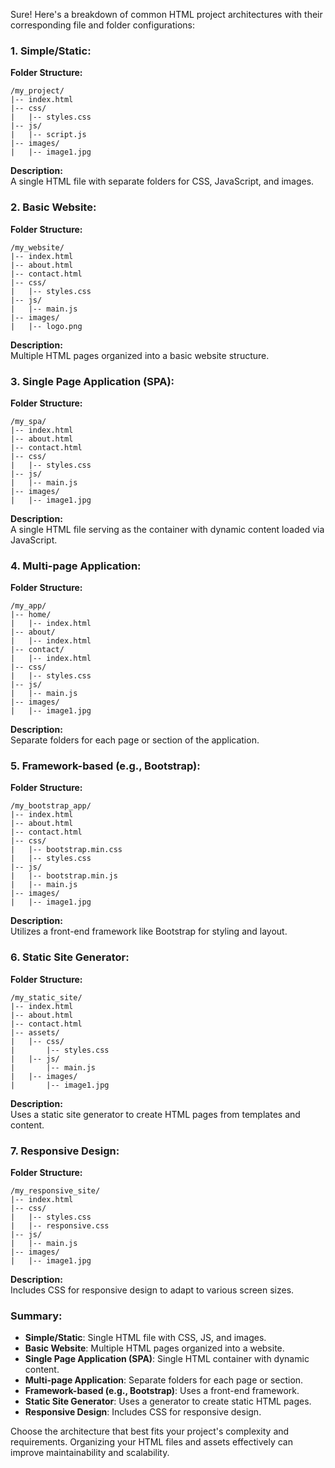 Sure! Here's a breakdown of common HTML project architectures with their corresponding file and folder configurations:

### 1. Simple/Static:

**Folder Structure:**
```
/my_project/
|-- index.html
|-- css/
|   |-- styles.css
|-- js/
|   |-- script.js
|-- images/
|   |-- image1.jpg
```

**Description:**  
A single HTML file with separate folders for CSS, JavaScript, and images.

### 2. Basic Website:

**Folder Structure:**
```
/my_website/
|-- index.html
|-- about.html
|-- contact.html
|-- css/
|   |-- styles.css
|-- js/
|   |-- main.js
|-- images/
|   |-- logo.png
```

**Description:**  
Multiple HTML pages organized into a basic website structure.

### 3. Single Page Application (SPA):

**Folder Structure:**
```
/my_spa/
|-- index.html
|-- about.html
|-- contact.html
|-- css/
|   |-- styles.css
|-- js/
|   |-- main.js
|-- images/
|   |-- image1.jpg
```

**Description:**  
A single HTML file serving as the container with dynamic content loaded via JavaScript.

### 4. Multi-page Application:

**Folder Structure:**
```
/my_app/
|-- home/
|   |-- index.html
|-- about/
|   |-- index.html
|-- contact/
|   |-- index.html
|-- css/
|   |-- styles.css
|-- js/
|   |-- main.js
|-- images/
|   |-- image1.jpg
```

**Description:**  
Separate folders for each page or section of the application.

### 5. Framework-based (e.g., Bootstrap):

**Folder Structure:**
```
/my_bootstrap_app/
|-- index.html
|-- about.html
|-- contact.html
|-- css/
|   |-- bootstrap.min.css
|   |-- styles.css
|-- js/
|   |-- bootstrap.min.js
|   |-- main.js
|-- images/
|   |-- image1.jpg
```

**Description:**  
Utilizes a front-end framework like Bootstrap for styling and layout.

### 6. Static Site Generator:

**Folder Structure:**
```
/my_static_site/
|-- index.html
|-- about.html
|-- contact.html
|-- assets/
|   |-- css/
|       |-- styles.css
|   |-- js/
|       |-- main.js
|   |-- images/
|       |-- image1.jpg
```

**Description:**  
Uses a static site generator to create HTML pages from templates and content.

### 7. Responsive Design:

**Folder Structure:**
```
/my_responsive_site/
|-- index.html
|-- css/
|   |-- styles.css
|   |-- responsive.css
|-- js/
|   |-- main.js
|-- images/
|   |-- image1.jpg
```

**Description:**  
Includes CSS for responsive design to adapt to various screen sizes.

### Summary:

- **Simple/Static**: Single HTML file with CSS, JS, and images.
- **Basic Website**: Multiple HTML pages organized into a website.
- **Single Page Application (SPA)**: Single HTML container with dynamic content.
- **Multi-page Application**: Separate folders for each page or section.
- **Framework-based (e.g., Bootstrap)**: Uses a front-end framework.
- **Static Site Generator**: Uses a generator to create static HTML pages.
- **Responsive Design**: Includes CSS for responsive design.

Choose the architecture that best fits your project's complexity and requirements. Organizing your HTML files and assets effectively can improve maintainability and scalability.